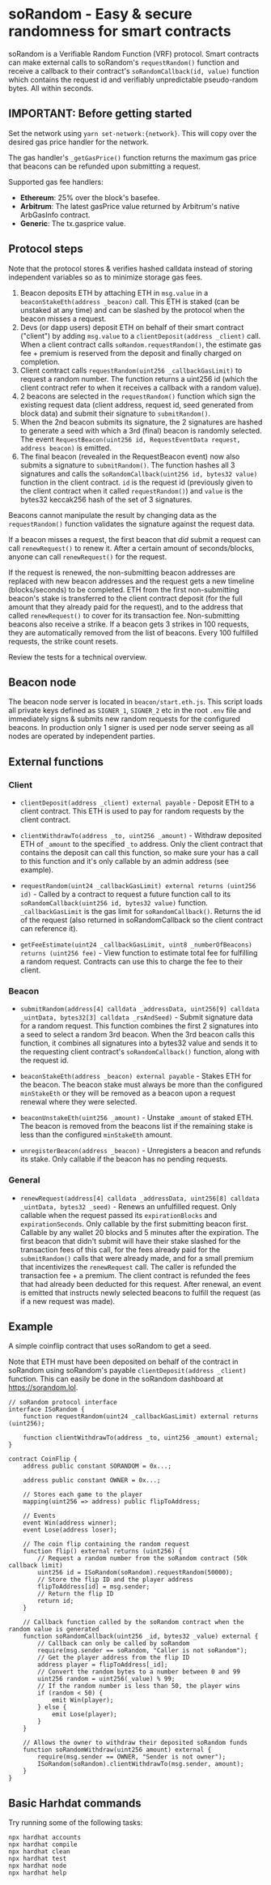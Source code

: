# soRandom - Easy & secure randomness for smart contracts

soRandom is a Verifiable Random Function (VRF) protocol. Smart contracts can make external calls to soRandom's `requestRandom()` function and receive a callback to their contract's `soRandomCallback(id, value)` function which contains the request id and verifiably unpredictable pseudo-random bytes. All within seconds.

## IMPORTANT: Before getting started
Set the network using `yarn set-network:{network}`. This will copy over the desired gas price handler for the network.

The gas handler's `_getGasPrice()` function returns the maximum gas price that beacons can be refunded upon submitting a request.

Supported gas fee handlers:

* **Ethereum**: 25% over the block's basefee.
* **Arbitrum**: The latest gasPrice value returned by Arbitrum's native ArbGasInfo contract.
* **Generic**: The tx.gasprice value.
## Protocol steps

Note that the protocol stores & verifies hashed calldata instead of storing independent variables so as to minimize storage gas fees. 

1. Beacon deposits ETH by attaching ETH in `msg.value` in a `beaconStakeEth(address _beacon)` call. This ETH is staked (can be unstaked at any time) and can be slashed by the protocol when the beacon misses a request.
2. Devs (or dapp users) deposit ETH on behalf of their smart contract ("client") by adding `msg.value` to a `clientDeposit(address _client)` call. When a client contract calls `soRandom.requestRandom()`, the estimate gas fee + premium is reserved from the deposit and finally charged on completion.
3. Client contract calls `requestRandom(uint256 _callbackGasLimit)` to request a random number. The function returns a uint256 id (which the client contract refer to when it receives a callback with a random value).
4. 2 beacons are selected in the `requestRandom()` function which sign the existing request data (client address, request id, seed generated from block data) and submit their signature to `submitRandom()`.
5. When the 2nd beacon submits its signature, the 2 signatures are hashed to generate a seed with which a 3rd (final) beacon is randomly selected. The event `RequestBeacon(uint256 id, RequestEventData request, address beacon)` is emitted.
5. The final beacon (revealed in the RequestBeacon event) now also submits a signature to `submitRandom()`. The function hashes all 3 signatures and calls the `soRandomCallback(uint256 id, bytes32 value)` function in the client contract. `id` is the request id (previously given to the client contract when it called `requestRandom()`) and `value` is the bytes32 keccak256 hash of the set of 3 signatures. 

Beacons cannot manipulate the result by changing data as the `requestRandom()` function validates the signature against the request data.

If a beacon misses a request, the first beacon that *did* submit a request can call `renewRequest()` to renew it. After a certain amount of seconds/blocks, anyone can call `renewRequest()` for the request.

If the request is renewed, the non-submitting beacon addresses are replaced with new beacon addresses and the request gets a new timeline (blocks/seconds) to be completed. ETH from the first non-submitting beacon's stake is transferred to the client contract deposit (for the full amount that they already paid for the request), and to the address that called `renewRequest()` to cover for its transaction fee. Non-submitting beacons also receive a strike. If a beacon gets 3 strikes in 100 requests, they are automatically removed from the list of beacons. Every 100 fulfilled requests, the strike count resets.

Review the tests for a technical overview.

## Beacon node

The beacon node server is located in `beacon/start.eth.js`. This script loads all private keys defined as `SIGNER_1`, `SIGNER_2` etc in the root `.env` file and immediately signs & submits new random requests for the configured beacons. In production only 1 signer is used per node server seeing as all nodes are operated by independent parties. 


## External functions

### Client

* `clientDeposit(address _client) external payable` - Deposit ETH to a client contract. This ETH is used to pay for random requests by the client contract.

* `clientWithdrawTo(address _to, uint256 _amount)` - Withdraw deposited ETH of `_amount` to the specified `_to` address. Only the client contract that contains the deposit can call this function, so make sure your has a call to this function and it's only callable by an admin address (see example).

*  `requestRandom(uint24 _callbackGasLimit) external returns (uint256 id)` - Called by a contract to request a future function call to its `soRandomCallback(uint256 id, bytes32 value)` function. `_callbackGasLimit` is the gas limit for `soRandomCallback()`.  Returns the id of the request (also returned in soRandomCallback so the client contract can reference it).

* `getFeeEstimate(uint24 _callbackGasLimit, uint8 _numberOfBeacons) returns (uint256 fee)` - View function to estimate total fee for fulfilling a random request. Contracts can use this to charge the fee to their client.

### Beacon

* `submitRandom(address[4] calldata _addressData, uint256[9] calldata _uintData, bytes32[3] calldata _rsAndSeed)` - Submit signature data for a random request. This function combines the first 2 signatures into a seed to select a random 3rd beacon. When the 3rd beacon calls this function, it combines all signatures into a bytes32 value and sends it to the requesting client contract's `soRandomCallback()` function, along with the request id.

* `beaconStakeEth(address _beacon) external payable` - Stakes ETH for the beacon. The beacon stake must always be more than the configured `minStakeEth` or they will be removed as a beacon upon a request renewal where they were selected.

* `beaconUnstakeEth(uint256 _amount)` - Unstake `_amount` of staked ETH. The beacon is removed from the beacons list if the remaining stake is less than the configured `minStakeEth` amount.

* `unregisterBeacon(address _beacon)` - Unregisters a beacon and refunds its stake. Only callable if the beacon has no pending requests.

### General

* `renewRequest(address[4] calldata _addressData, uint256[8] calldata _uintData, bytes32 _seed)` - Renews an unfulfilled request. Only callable when the request passed its `expirationBlocks` and `expirationSeconds`. Only callable by the first submitting beacon first. Callable by any wallet 20 blocks and 5 minutes after the expiration. The first beacon that didn't submit will have their stake slashed for the transaction fees of this call, for the fees already paid for the `submitRandom()` calls that were already made, and for a small premium that incentivizes the `renewRequest` call. The caller is refunded the transaction fee + a premium. The client contract is refunded the fees that had already been deducted for this request. After renewal, an event is emitted that instructs newly selected beacons to fulfill the request (as if a new request was made).

## Example

A simple coinflip contract that uses soRandom to get a seed.

Note that ETH must have been deposited on behalf of the contract in soRandom using soRandom's payable `clientDeposit(address _client)` function. This can easily be done in the soRandom dashboard at https://sorandom.lol.

```solidity
// soRandom protocol interface
interface ISoRandom {
    function requestRandom(uint24 _callbackGasLimit) external returns (uint256);

    function clientWithdrawTo(address _to, uint256 _amount) external;
}

contract CoinFlip {
    address public constant SORANDOM = 0x...;

    address public constant OWNER = 0x...;

    // Stores each game to the player
    mapping(uint256 => address) public flipToAddress;

    // Events
    event Win(address winner);
    event Lose(address loser);

    // The coin flip containing the random request
    function flip() external returns (uint256) {
        // Request a random number from the soRandom contract (50k callback limit)
        uint256 id = ISoRandom(soRandom).requestRandom(50000);
        // Store the flip ID and the player address
        flipToAddress[id] = msg.sender;
        // Return the flip ID
        return id;
    }

    // Callback function called by the soRandom contract when the random value is generated
    function soRandomCallback(uint256 _id, bytes32 _value) external {
        // Callback can only be called by soRandom
        require(msg.sender == soRandom, "Caller is not soRandom");
        // Get the player address from the flip ID
        address player = flipToAddress[_id];
        // Convert the random bytes to a number between 0 and 99
        uint256 random = uint256(_value) % 99;
        // If the random number is less than 50, the player wins
        if (random < 50) {
            emit Win(player);
        } else {
            emit Lose(player);
        }
    }

    // Allows the owner to withdraw their deposited soRandom funds
    function soRandomWithdraw(uint256 amount) external {
        require(msg.sender == OWNER, "Sender is not owner");
        ISoRandom(soRandom).clientWithdrawTo(msg.sender, amount);
    }
}
```


## Basic Harhdat commands

Try running some of the following tasks:

```shell
npx hardhat accounts
npx hardhat compile
npx hardhat clean
npx hardhat test
npx hardhat node
npx hardhat help
```
